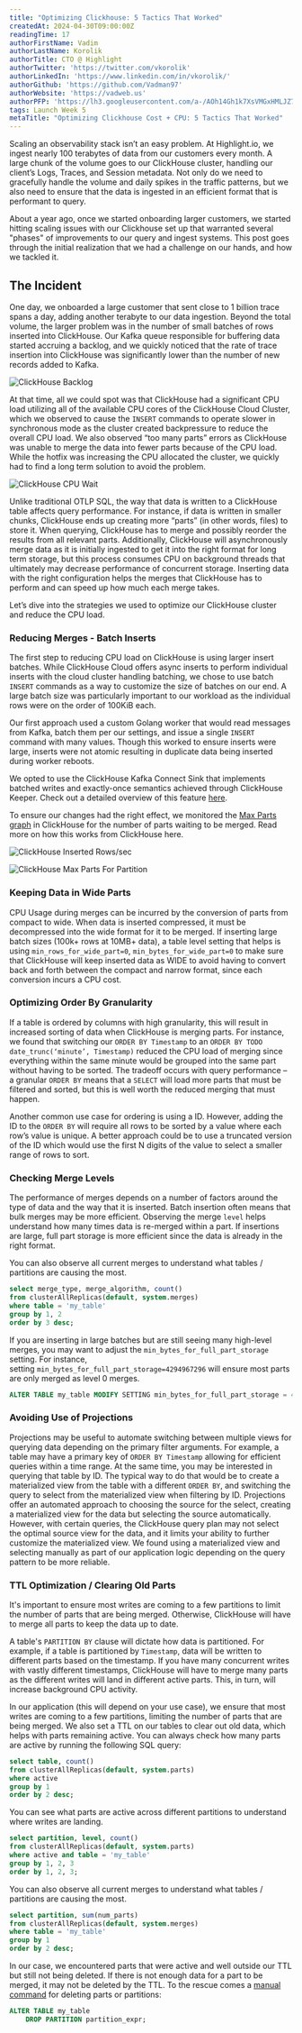 ```yaml
---
title: "Optimizing Clickhouse: 5 Tactics That Worked"
createdAt: 2024-04-30T09:00:00Z
readingTime: 17
authorFirstName: Vadim
authorLastName: Korolik
authorTitle: CTO @ Highlight
authorTwitter: 'https://twitter.com/vkorolik'
authorLinkedIn: 'https://www.linkedin.com/in/vkorolik/'
authorGithub: 'https://github.com/Vadman97'
authorWebsite: 'https://vadweb.us'
authorPFP: 'https://lh3.googleusercontent.com/a-/AOh14Gh1k7XsVMGxHMLJZ7qesyddqn1y4EKjfbodEYiY=s96-c'
tags: Launch Week 5
metaTitle: "Optimizing Clickhouse Cost + CPU: 5 Tactics That Worked"
---
```


Scaling an observability stack isn’t an easy problem. At Highlight.io, we ingest nearly 100 terabytes of data from our
customers every month. A large chunk of the volume goes to our ClickHouse cluster, handling our client’s Logs, Traces,
and Session metadata. Not only do we need to gracefully handle the volume and daily spikes in the traffic patterns, but
we also need to ensure that the data is ingested in an efficient format that is performant to query.

About a year ago, once we started onboarding larger customers, we started hitting scaling issues with our Clickhouse set
up that warranted several "phases" of improvements to our query and ingest systems. This post goes through the initial
realization that we had a challenge on our hands, and how we tackled it.

## The Incident

One day, we onboarded a large customer that sent close to 1 billion trace spans
a day, adding another terabyte to our data ingestion. Beyond the total volume, the larger problem was in the number of
small batches of rows inserted into ClickHouse. Our Kafka queue responsible for buffering data started accruing a
backlog, and we quickly noticed that the rate of trace insertion into ClickHouse was significantly lower than the number
of new records added to Kafka.

![ClickHouse Backlog](/images/blog/launch-week/5/clickhouse-backlog.png)

At that time, all we could spot was that ClickHouse had a significant CPU load utilizing all of the available CPU cores
of the ClickHouse Cloud Cluster, which we observed to cause the `INSERT` commands to operate slower in synchronous mode
as the cluster created backpressure to reduce the overall CPU load. We also observed “too many parts” errors as
ClickHouse was unable to merge the data into fewer parts because of the CPU load. While the hotfix was increasing the
CPU allocated the cluster, we quickly had to find a long term solution to avoid the problem.

![ClickHouse CPU Wait](/images/blog/launch-week/5/clickhouse-cpu-wait.png)

Unlike traditional OTLP SQL, the way that data is written to a ClickHouse table affects query performance.
For instance, if data is written in smaller chunks, ClickHouse ends up creating more “parts” (in other words, files) to
store it. When querying, ClickHouse has to merge and possibly reorder the results from all relevant parts. Additionally,
ClickHouse will asynchronously merge data as it is initially ingested to get it into the right format for long term
storage, but this process consumes CPU on background threads that ultimately may decrease performance of concurrent
storage. Inserting data with the right configuration helps the merges that ClickHouse has to perform and can speed up
how much each merge takes.

Let’s dive into the strategies we used to optimize our ClickHouse cluster and reduce the CPU load.

### Reducing Merges - Batch Inserts

The first step to reducing CPU load on ClickHouse is using larger insert batches. While ClickHouse Cloud offers async
inserts to perform individual inserts with the cloud cluster handling batching, we chose to use batch `INSERT` commands
as
a way to customize the size of batches on our end. A large batch size was particularly important to our workload as the
individual rows were on the order of 100KiB each.

Our first approach used a custom Golang worker that would read messages from Kafka, batch them per our settings, and
issue a single `INSERT` command with many values. Though this worked to ensure inserts were large, inserts were not
atomic
resulting in duplicate data being inserted during worker reboots.

We opted to use the ClickHouse Kafka Connect Sink that implements batched writes and exactly-once semantics achieved
through ClickHouse Keeper. Check out a detailed overview of this
feature [here](https://clickhouse.com/docs/en/integrations/kafka/clickhouse-kafka-connect-sink).

To ensure our changes had the right effect, we monitored
the [Max Parts graph](https://clickhouse.com/docs/knowledgebase/maximum_number_of_tables_and_databases) in ClickHouse
for the number of parts
waiting to be merged. Read more on how this works from ClickHouse here.

![ClickHouse Inserted Rows/sec](/images/blog/launch-week/5/clickhouse-1.png)

![ClickHouse Max Parts For Partition](/images/blog/launch-week/5/clickhouse-2.png)

### Keeping Data in Wide Parts

CPU Usage during merges can be incurred by the conversion of parts from compact to wide. When data is inserted
compressed, it must be decompressed into the wide format for it to be merged. If inserting large batch sizes (100k+ rows
at 10MB+ data), a table level setting that helps is using `min_rows_for_wide_part=0`, `min_bytes_for_wide_part=0` to
make
sure that ClickHouse will keep inserted data as WIDE to avoid having to convert back and forth between the compact and
narrow format, since each conversion incurs a CPU cost.

### Optimizing Order By Granularity

If a table is ordered by columns with high granularity, this will result in increased sorting of data when ClickHouse is
merging parts. For instance, we found that switching our `ORDER BY Timestamp` to an `ORDER BY TODO date_trunc(‘minute’,
Timestamp)` reduced the CPU load of merging since everything within the same minute would be grouped into the same part
without having to be sorted. The tradeoff occurs with query performance – a granular `ORDER BY` means that a `SELECT`
will load more parts that must be filtered and sorted, but this is well worth the reduced merging that must happen.

Another common use case for ordering is using a ID. However, adding the ID to the `ORDER BY` will require all rows to be
sorted by a value where each row’s value is unique. A better approach could be to use a truncated version of the ID
which would use the first N digits of the value to select a smaller range of rows to sort.

### Checking Merge Levels

The performance of merges depends on a number of factors around the type of data and the way that it is inserted.
Batch insertion often means that bulk merges may be more efficient. Observing the merge `level` helps understand
how many times data is re-merged within a part. If insertions are large, full part storage is more efficient since
the data is already in the right format.

You can also observe all current merges to understand what tables / partitions are causing the most.

```SQL
select merge_type, merge_algorithm, count()
from clusterAllReplicas(default, system.merges)
where table = 'my_table'
group by 1, 2
order by 3 desc;
```

If you are inserting in large batches but are still seeing many high-level merges, you may want to
adjust the `min_bytes_for_full_part_storage` setting. For instance,  
setting `min_bytes_for_full_part_storage=4294967296` will ensure most parts are only merged as level 0 merges.

```SQL
ALTER TABLE my_table MODIFY SETTING min_bytes_for_full_part_storage = 4294967296;
```

### Avoiding Use of Projections

Projections may be useful to automate switching between multiple views for querying data depending on the primary filter
arguments. For example, a table may have a primary key of `ORDER BY Timestamp` allowing for efficient queries within a
time range. At the same time, you may be interested in querying that table by ID. The typical way to do that would be to
create a materialized view from the table with a different `ORDER BY`, and switching the query to select from the
materialized view when filtering by ID.
Projections offer an automated approach to choosing the source for the select, creating a materialized view for the data
but selecting the source automatically. However, with certain queries, the ClickHouse query plan may not select the
optimal source view for the data, and it limits your ability to further customize the materialized view. We found using
a materialized view and selecting manually as part of our application logic depending on the query pattern to be more
reliable.

### TTL Optimization / Clearing Old Parts

It's important to ensure most writes are coming to a few partitions to limit the number of parts that are being merged.
Otherwise, ClickHouse will have to merge all parts to keep the data up to date.

A table's `PARTITION BY` clause will dictate how data is partitioned. For example, if a table is partitioned
by `Timestamp`,
data will be written to different parts based on the timestamp. If you have many concurrent writes with vastly different
timestamps, ClickHouse will have to merge many parts as the different writes will land in different active parts. This,
in turn, will increase background CPU activity.

In our application (this will depend on your use case), we ensure that most writes are coming to
a few partitions, limiting the number of parts that are being merged. We also set a TTL on our tables to clear out old
data, which helps with parts remaining active. You can always check how many parts are active by running the following
SQL query:

```SQL
select table, count()
from clusterAllReplicas(default, system.parts)
where active
group by 1
order by 2 desc;
```

You can see what parts are active across different partitions to understand where writes are landing.

```SQL
select partition, level, count()
from clusterAllReplicas(default, system.parts)
where active and table = 'my_table'
group by 1, 2, 3
order by 1, 2, 3;
```

You can also observe all current merges to understand what tables / partitions are causing the most.

```SQL
select partition, sum(num_parts)
from clusterAllReplicas(default, system.merges)
where table = 'my_table'
group by 1
order by 2 desc;
```

In our case, we encountered parts that were active and well outside our TTL
but still not being deleted. If there is not enough data for a part to be merged, it may not be deleted by the TTL. To
the rescue comes
a [manual command](https://clickhouse.com/docs/en/sql-reference/statements/alter/partition#drop-partitionpart) for
deleting parts or partitions:

```SQL
ALTER TABLE my_table
    DROP PARTITION partition_expr;
```
